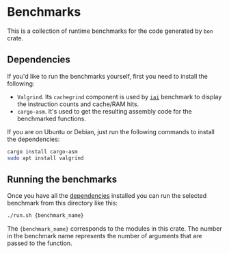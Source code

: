 # Benchmarks

This is a collection of runtime benchmarks for the code generated by `bon` crate.

## Dependencies

If you'd like to run the benchmarks yourself, first you need to install the following:

- `Valgrind`. Its `cachegrind` component is used by [`iai`](https://github.com/bheisler/iai) benchmark to display the instruction counts and cache/RAM hits.
- `cargo-asm`. It's used to get the resulting assembly code for the benchmarked functions.

If you are on Ubuntu or Debian, just run the following commands to install the dependencies:

```bash
cargo install cargo-asm
sudo apt install valgrind
```

## Running the benchmarks

Once you have all the [dependencies](#dependencies) installed you can run the selected benchmark from this directory like this:

```bash
./run.sh {benchmark_name}
```

The `{benchmark_name}` corresponds to the modules in this crate. The number in the benchmark name represents the number of arguments that are passed to the function.
